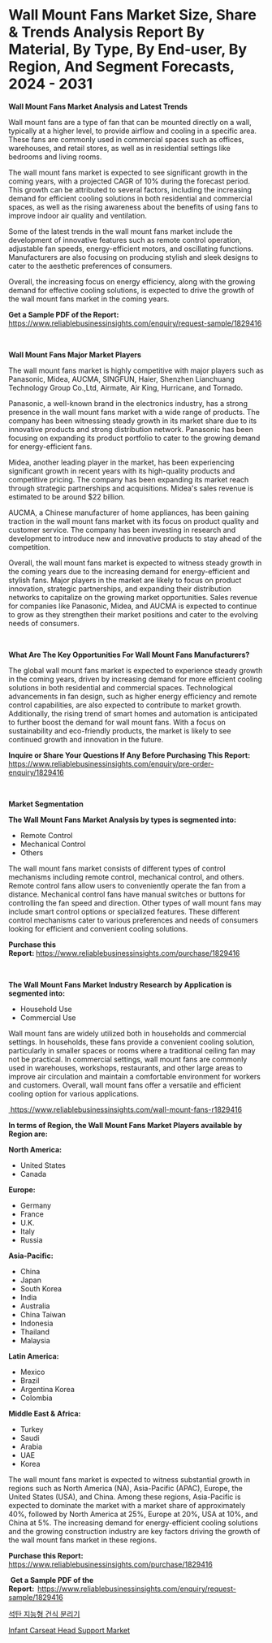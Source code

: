 <p><h1>Wall Mount Fans Market Size, Share & Trends Analysis Report By Material, By Type, By End-user, By Region, And Segment Forecasts, 2024 - 2031</h1></p><p><strong>Wall Mount Fans Market Analysis and Latest Trends</strong></p>
<p><p>Wall mount fans are a type of fan that can be mounted directly on a wall, typically at a higher level, to provide airflow and cooling in a specific area. These fans are commonly used in commercial spaces such as offices, warehouses, and retail stores, as well as in residential settings like bedrooms and living rooms.</p><p>The wall mount fans market is expected to see significant growth in the coming years, with a projected CAGR of 10% during the forecast period. This growth can be attributed to several factors, including the increasing demand for efficient cooling solutions in both residential and commercial spaces, as well as the rising awareness about the benefits of using fans to improve indoor air quality and ventilation.</p><p>Some of the latest trends in the wall mount fans market include the development of innovative features such as remote control operation, adjustable fan speeds, energy-efficient motors, and oscillating functions. Manufacturers are also focusing on producing stylish and sleek designs to cater to the aesthetic preferences of consumers.</p><p>Overall, the increasing focus on energy efficiency, along with the growing demand for effective cooling solutions, is expected to drive the growth of the wall mount fans market in the coming years.</p></p>
<p><strong>Get a Sample PDF of the Report:&nbsp;</strong> <a href="https://www.reliablebusinessinsights.com/enquiry/request-sample/1829416">https://www.reliablebusinessinsights.com/enquiry/request-sample/1829416</a></p>
<p>&nbsp;</p>
<p><strong>Wall Mount Fans Major Market Players</strong></p>
<p><p>The wall mount fans market is highly competitive with major players such as Panasonic, Midea, AUCMA, SINGFUN, Haier, Shenzhen Lianchuang Technology Group Co.,Ltd, Airmate, Air King, Hurricane, and Tornado. </p><p>Panasonic, a well-known brand in the electronics industry, has a strong presence in the wall mount fans market with a wide range of products. The company has been witnessing steady growth in its market share due to its innovative products and strong distribution network. Panasonic has been focusing on expanding its product portfolio to cater to the growing demand for energy-efficient fans.</p><p>Midea, another leading player in the market, has been experiencing significant growth in recent years with its high-quality products and competitive pricing. The company has been expanding its market reach through strategic partnerships and acquisitions. Midea's sales revenue is estimated to be around $22 billion.</p><p>AUCMA, a Chinese manufacturer of home appliances, has been gaining traction in the wall mount fans market with its focus on product quality and customer service. The company has been investing in research and development to introduce new and innovative products to stay ahead of the competition.</p><p>Overall, the wall mount fans market is expected to witness steady growth in the coming years due to the increasing demand for energy-efficient and stylish fans. Major players in the market are likely to focus on product innovation, strategic partnerships, and expanding their distribution networks to capitalize on the growing market opportunities. Sales revenue for companies like Panasonic, Midea, and AUCMA is expected to continue to grow as they strengthen their market positions and cater to the evolving needs of consumers.</p></p>
<p>&nbsp;</p>
<p><strong>What Are The Key Opportunities For Wall Mount Fans Manufacturers?</strong></p>
<p><p>The global wall mount fans market is expected to experience steady growth in the coming years, driven by increasing demand for more efficient cooling solutions in both residential and commercial spaces. Technological advancements in fan design, such as higher energy efficiency and remote control capabilities, are also expected to contribute to market growth. Additionally, the rising trend of smart homes and automation is anticipated to further boost the demand for wall mount fans. With a focus on sustainability and eco-friendly products, the market is likely to see continued growth and innovation in the future.</p></p>
<p><strong>Inquire or Share Your Questions If Any Before Purchasing This Report:</strong> <a href="https://www.reliablebusinessinsights.com/enquiry/pre-order-enquiry/1829416">https://www.reliablebusinessinsights.com/enquiry/pre-order-enquiry/1829416</a></p>
<p>&nbsp;</p>
<p><strong>Market Segmentation</strong></p>
<p><strong>The Wall Mount Fans Market Analysis by types is segmented into:</strong></p>
<p><ul><li>Remote Control</li><li>Mechanical Control</li><li>Others</li></ul></p>
<p><p>The wall mount fans market consists of different types of control mechanisms including remote control, mechanical control, and others. Remote control fans allow users to conveniently operate the fan from a distance. Mechanical control fans have manual switches or buttons for controlling the fan speed and direction. Other types of wall mount fans may include smart control options or specialized features. These different control mechanisms cater to various preferences and needs of consumers looking for efficient and convenient cooling solutions.</p></p>
<p><strong>Purchase this Report:&nbsp;</strong><a href="https://www.reliablebusinessinsights.com/purchase/1829416">https://www.reliablebusinessinsights.com/purchase/1829416</a></p>
<p>&nbsp;</p>
<p><strong>The Wall Mount Fans Market Industry Research by Application is segmented into:</strong></p>
<p><ul><li>Household Use</li><li>Commercial Use</li></ul></p>
<p><p>Wall mount fans are widely utilized both in households and commercial settings. In households, these fans provide a convenient cooling solution, particularly in smaller spaces or rooms where a traditional ceiling fan may not be practical. In commercial settings, wall mount fans are commonly used in warehouses, workshops, restaurants, and other large areas to improve air circulation and maintain a comfortable environment for workers and customers. Overall, wall mount fans offer a versatile and efficient cooling option for various applications.</p></p>
<p><a href="https://www.reliablebusinessinsights.com/wall-mount-fans-r1829416">&nbsp;https://www.reliablebusinessinsights.com/wall-mount-fans-r1829416</a></p>
<p><strong>In terms of Region, the Wall Mount Fans Market Players available by Region are:</strong></p>
<p>
    <p> <strong> North America: </strong>
        <ul>
            <li>United States</li>
            <li>Canada</li>
        </ul>
        </p> 
    <p> <strong> Europe: </strong>
        <ul>
            <li>Germany</li>
            <li>France</li>
            <li>U.K.</li>
            <li>Italy</li>
            <li>Russia</li>
        </ul>
        </p> 
    <p> <strong> Asia-Pacific: </strong>
        <ul>
            <li>China</li>
            <li>Japan</li>
            <li>South Korea</li>
            <li>India</li>
            <li>Australia</li>
            <li>China Taiwan</li>
            <li>Indonesia</li>
            <li>Thailand</li>
            <li>Malaysia</li>
        </ul>
        </p> 
    <p> <strong> Latin America: </strong>
        <ul>
            <li>Mexico</li>
            <li>Brazil</li>
            <li>Argentina Korea</li>
            <li>Colombia</li>
        </ul>
        </p> 
    <p> <strong> Middle East & Africa: </strong>
        <ul>
            <li>Turkey</li>
            <li>Saudi</li>
            <li>Arabia</li>
            <li>UAE</li>
            <li>Korea</li>
        </ul>
    </p>
    </p>
<p><p>The wall mount fans market is expected to witness substantial growth in regions such as North America (NA), Asia-Pacific (APAC), Europe, the United States (USA), and China. Among these regions, Asia-Pacific is expected to dominate the market with a market share of approximately 40%, followed by North America at 25%, Europe at 20%, USA at 10%, and China at 5%. The increasing demand for energy-efficient cooling solutions and the growing construction industry are key factors driving the growth of the wall mount fans market in these regions.</p></p>
<p><strong>Purchase this Report: </strong><a href="https://www.reliablebusinessinsights.com/purchase/1829416">https://www.reliablebusinessinsights.com/purchase/1829416</a></p>
<p>&nbsp;<strong>Get a Sample PDF of the Report:&nbsp;&nbsp;</strong><a href="https://www.reliablebusinessinsights.com/enquiry/request-sample/1829416">https://www.reliablebusinessinsights.com/enquiry/request-sample/1829416</a></p>
<p><strong></strong></p>
<p><p><a href="https://medium.com/@ralphyjames/2024%EB%85%84%EB%B6%80%ED%84%B0-2031%EB%85%84%EA%B9%8C%EC%A7%80%EC%9D%98-%EC%84%9D%ED%83%84-%EC%A7%80%EB%8A%A5%ED%98%95-%EA%B1%B4%EC%8B%9D-%EB%B6%84%EB%A6%AC%EA%B8%B0-%EC%8B%9C%EC%9E%A5-%EC%A0%90%EC%9C%A0%EC%9C%A8-%EB%B0%8F-%EA%B2%BD%EC%9F%81-%ED%92%8D%EA%B2%BD%EC%97%90-%EB%8C%80%ED%95%9C-%ED%86%B5%EC%B0%B0%EB%A0%A5-2d981c264250">석탄 지능형 건식 분리기</a></p><p><a href="https://github.com/Alonsoolds3wq1d81czn8rbol/Market-Research-Report-List-3/blob/main/infant-carseat-head-support-market.md">Infant Carseat Head Support Market</a></p></p>